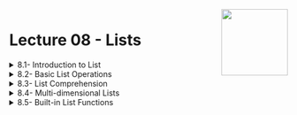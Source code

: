 <img align="right" width="120" height="120" src="https://github.com/cs-MohamedAyman/Computer-Science-Textbooks/blob/master/logos/python.jpg">

# Lecture 08 - Lists

<details>
	<summary>8.1- Introduction to List</summary>

</details>

<details>
	<summary>8.2- Basic List Operations</summary>

</details>

<details>
	<summary>8.3- List Comprehension</summary>

</details>

<details>
	<summary>8.4- Multi-dimensional Lists</summary>

</details>

<details>
	<summary>8.5- Built-in List Functions</summary>

</details>

